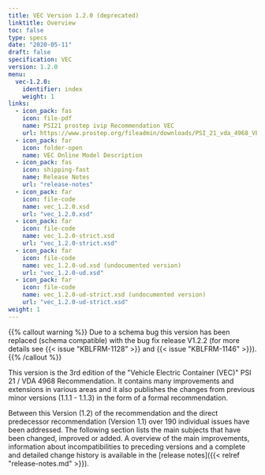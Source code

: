 ```yaml
---
title: VEC Version 1.2.0 (deprecated)
linktitle: Overview
toc: false
type: specs
date: "2020-05-11"
draft: false
specification: VEC
version: 1.2.0
menu:
  vec-1.2.0:
    identifier: index
    weight: 1
links:
  - icon_pack: fas
    icon: file-pdf
    name: PSI21 prostep ivip Recommendation VEC
    url: https://www.prostep.org/fileadmin/downloads/PSI_21_vda_4968_VEC_Specification_v1.2_pub_RZ.pdf
  - icon_pack: far
    icon: folder-open
    name: VEC Online Model Description
  - icon_pack: fas
    icon: shipping-fast
    name: Release Notes
    url: "release-notes"
  - icon_pack: far
    icon: file-code
    name: vec_1.2.0.xsd
    url: "vec_1.2.0.xsd"
  - icon_pack: far
    icon: file-code
    name: vec_1.2.0-strict.xsd
    url: "vec_1.2.0-strict.xsd"
  - icon_pack: far
    icon: file-code
    name: vec_1.2.0-ud.xsd (undocumented version)
    url: "vec_1.2.0-ud.xsd"
  - icon_pack: far
    icon: file-code
    name: vec_1.2.0-ud-strict.xsd (undocumented version)
    url: "vec_1.2.0-ud-strict.xsd"
weight: 1
---
```


{{% callout warning %}}
Due to a schema bug this version has been replaced (schema compatible) with the bug fix release V1.2.2 (for more details see {{< issue "KBLFRM-1128" >}} and {{< issue "KBLFRM-1146" >}}).
{{% /callout %}}

This version is the 3rd edition of the "Vehicle Electric Container (VEC)" PSI 21 / VDA 4968 Recommendation.
It contains many improvements and extensions in various areas and it also publishes the changes from
previous minor versions (1.1.1 - 1.1.3) in the form of a formal recommendation.

<!--more-->

Between this Version (1.2) of the recommendation and the direct predecessor recommendation (Version 1.1)
over 190 individual issues have been addressed. The following section lists the main subjects that have
been changed, improved or added. A overview of the main improvements, information about incompatibilities to
preceding versions and a complete and detailed change history is available in the [release notes]({{< relref "release-notes.md" >}}).
